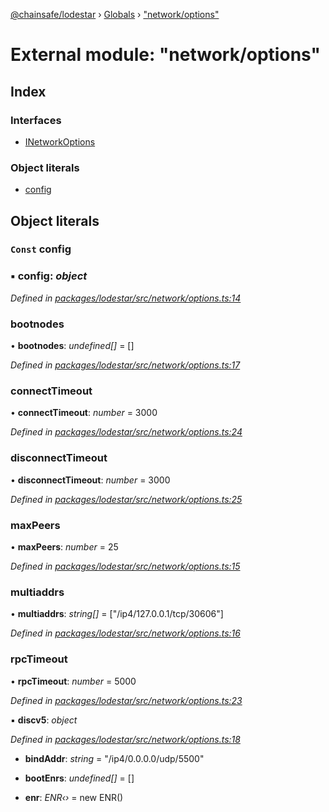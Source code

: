 [@chainsafe/lodestar](../README.md) › [Globals](../globals.md) › ["network/options"](_network_options_.md)

# External module: "network/options"

## Index

### Interfaces

* [INetworkOptions](../interfaces/_network_options_.inetworkoptions.md)

### Object literals

* [config](_network_options_.md#const-config)

## Object literals

### `Const` config

### ▪ **config**: *object*

*Defined in [packages/lodestar/src/network/options.ts:14](https://github.com/ChainSafe/lodestar/blob/ffd9c8178/packages/lodestar/src/network/options.ts#L14)*

###  bootnodes

• **bootnodes**: *undefined[]* = []

*Defined in [packages/lodestar/src/network/options.ts:17](https://github.com/ChainSafe/lodestar/blob/ffd9c8178/packages/lodestar/src/network/options.ts#L17)*

###  connectTimeout

• **connectTimeout**: *number* = 3000

*Defined in [packages/lodestar/src/network/options.ts:24](https://github.com/ChainSafe/lodestar/blob/ffd9c8178/packages/lodestar/src/network/options.ts#L24)*

###  disconnectTimeout

• **disconnectTimeout**: *number* = 3000

*Defined in [packages/lodestar/src/network/options.ts:25](https://github.com/ChainSafe/lodestar/blob/ffd9c8178/packages/lodestar/src/network/options.ts#L25)*

###  maxPeers

• **maxPeers**: *number* = 25

*Defined in [packages/lodestar/src/network/options.ts:15](https://github.com/ChainSafe/lodestar/blob/ffd9c8178/packages/lodestar/src/network/options.ts#L15)*

###  multiaddrs

• **multiaddrs**: *string[]* = ["/ip4/127.0.0.1/tcp/30606"]

*Defined in [packages/lodestar/src/network/options.ts:16](https://github.com/ChainSafe/lodestar/blob/ffd9c8178/packages/lodestar/src/network/options.ts#L16)*

###  rpcTimeout

• **rpcTimeout**: *number* = 5000

*Defined in [packages/lodestar/src/network/options.ts:23](https://github.com/ChainSafe/lodestar/blob/ffd9c8178/packages/lodestar/src/network/options.ts#L23)*

▪ **discv5**: *object*

*Defined in [packages/lodestar/src/network/options.ts:18](https://github.com/ChainSafe/lodestar/blob/ffd9c8178/packages/lodestar/src/network/options.ts#L18)*

* **bindAddr**: *string* = "/ip4/0.0.0.0/udp/5500"

* **bootEnrs**: *undefined[]* = []

* **enr**: *ENR‹›* = new ENR()
